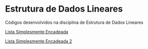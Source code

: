 # Estrutura de Dados Lineares
Códigos desenvolvidos na disciplina de Estrutura de Dados Lineares

[Lista Simplesmente Encadeada](https://github.com/KailaneLisley/EDL/blob/main/Lista_Simplesmente_Encadeada.c)

[Lista Simplesmente Encadeada 2](https://github.com/KailaneLisley/EDL/blob/main/Lista_Simplesmente_Ecadeada_2_.c)
